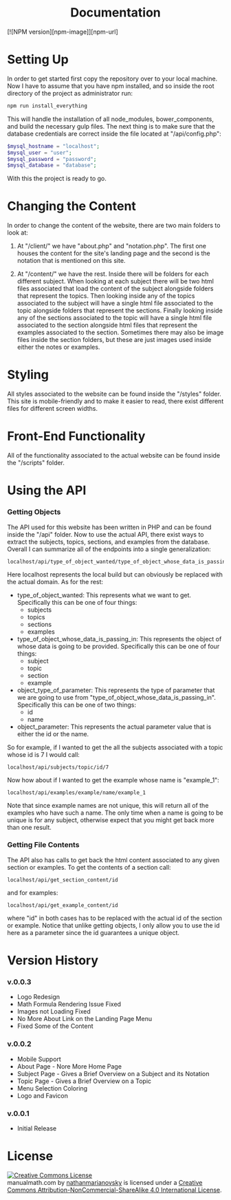 <h1 align=center>Documentation</h1>
[![NPM version][npm-image]][npm-url]


# Setting Up
In order to get started first copy the repository over to your local machine. Now I have to assume that you have npm installed, and so inside the root directory of the project as administrator run:
```js
npm run install_everything
```
This will handle the installation of all node_modules, bower_components, and build the necessary gulp files. The next thing is to make sure that the database credentials are correct inside the file located at "/api/config.php":
```php
$mysql_hostname = "localhost";
$mysql_user = "user";
$mysql_password = "password";
$mysql_database = "database";
```
With this the project is ready to go.


# Changing the Content
In order to change the content of the website, there are two main folders to look at:

1. At "/client/" we have "about.php" and "notation.php". The first one houses the content for the site's landing page and the second is the notation that is mentioned on this site. 

2. At "/content/" we have the rest. Inside there will be folders for each different subject. When looking at each subject there will be two html files associated that load the content of the subject alongside folders that represent the topics. Then looking inside any of the topics associated to the subject will have a single html file associated to the topic alongside folders that represent the sections. Finally looking inside any of the sections associated to the topic will have a single html file associated to the section alongside html files that represent the examples associated to the section. Sometimes there may also be image files inside the section folders, but these are just images used inside either the notes or examples.


# Styling
All styles associated to the website can be found inside the "/styles" folder. This site is mobile-friendly and to make it easier to read, there exist different files for different screen widths. 


# Front-End Functionality
All of the functionality associated to the actual website can be found inside the "/scripts" folder. 


# Using the API
### Getting Objects
The API used for this website has been written in PHP and can be found inside the "/api" folder. Now to use the actual API, there exist ways to extract the subjects, topics, sections, and examples from the database. Overall I can summarize all of the endpoints into a single generalization:
```
localhost/api/type_of_object_wanted/type_of_object_whose_data_is_passing_in/object_type_of_parameter/object_parameter
```
Here localhost represents the local build but can obviously be replaced with the actual domain. As for the rest:

* type_of_object_wanted: This represents what we want to get. Specifically this can be one of four things:
  * subjects
  * topics
  * sections
  * examples
* type_of_object_whose_data_is_passing_in: This represents the object of whose data is going to be provided. Specifically this can be one of four things:
  * subject
  * topic
  * section
  * example
* object_type_of_parameter: This represents the type of parameter that we are going to use from "type_of_object_whose_data_is_passing_in". Specifically this can be one of two things:
  * id
  * name
* object_parameter: This represents the actual parameter value that is either the id or the name.

So for example, if I wanted to get the all the subjects associated with a topic whose id is 7 I would call:
```
localhost/api/subjects/topic/id/7
```
Now how about if I wanted to get the example whose name is "example_1":
```
localhost/api/examples/example/name/example_1
```
Note that since example names are not unique, this will return all of the examples who have such a name. The only time when a name is going to be unique is for any subject, otherwise expect that you might get back more than one result.

### Getting File Contents
The API also has calls to get back the html content associated to any given section or examples. To get the contents of a section call:
```
localhost/api/get_section_content/id
```
and for examples:
```
localhost/api/get_example_content/id
```
where "id" in both cases has to be replaced with the actual id of the section or example. Notice that unlike getting objects, I only allow you to use the id here as a parameter since the id guarantees a unique object.


# Version History

### v.0.0.3
* Logo Redesign
* Math Formula Rendering Issue Fixed
* Images not Loading Fixed
* No More About Link on the Landing Page Menu
* Fixed Some of the Content

### v.0.0.2
* Mobile Support
* About Page - Nore More Home Page
* Subject Page - Gives a Brief Overview on a Subject and its Notation
* Topic Page - Gives a Brief Overview on a Topic
* Menu Selection Coloring
* Logo and Favicon

### v.0.0.1
* Initial Release

# License
<a rel="license" href="http://creativecommons.org/licenses/by-nc-sa/4.0/"><img alt="Creative Commons License" style="border-width:0" src="https://i.creativecommons.org/l/by-nc-sa/4.0/88x31.png" /></a><br /><span xmlns:dct="http://purl.org/dc/terms/" property="dct:title">manualmath.com</span> by <a xmlns:cc="http://creativecommons.org/ns#" href="https://github.com/nathanmarianovsky/manualmath.com" property="cc:attributionName" rel="cc:attributionURL">nathanmarianovsky</a> is licensed under a <a rel="license" href="http://creativecommons.org/licenses/by-nc-sa/4.0/">Creative Commons Attribution-NonCommercial-ShareAlike 4.0 International License</a>.

[npm-url]: https://npmjs.org/package/gulp
[npm-image]: http://img.shields.io/npm/v/gulp.svg
